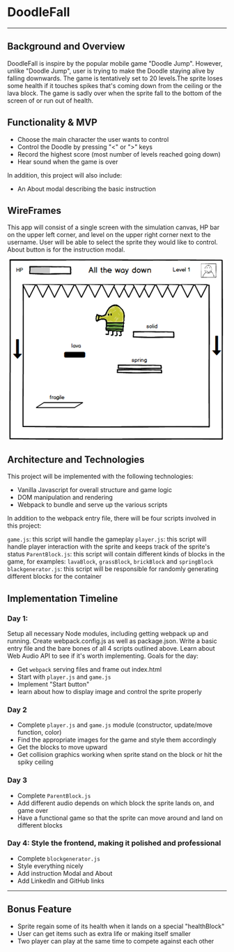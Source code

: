 # DoodleFall

***
## Background and Overview
DoodleFall is inspire by the popular mobile game "Doodle Jump". However, unlike "Doodle Jump", user is trying to make the Doodle staying alive by falling downwards. The game is tentatively set to 20 levels.The sprite loses some health if it touches spikes that's coming down from the ceiling or the lava block. The game is sadly over when the sprite fall to the bottom of the screen of or run out of health.

## Functionality & MVP
* Choose the main character the user wants to control
* Control the Doodle by pressing "<" or ">" keys
* Record the highest score (most number of levels reached going down)
* Hear sound when the game is over

In addition, this project will also include:
* An About modal describing the basic instruction
## WireFrames
This app will consist of a single screen with the simulation canvas, HP bar on the upper left corner, and level on the upper right corner next to the username. User will be able to select the sprite they would like to control. About button is for the instruction modal.

![wireframe](https://github.com/michaelzhu1/DoodleFall/blob/master/docs/doodlefall_wireframe.png)

## Architecture and Technologies
This project will be implemented with the following technologies:
* Vanilla Javascript for overall structure and game logic
* DOM manipulation and rendering
* Webpack to bundle and serve up the various scripts

In addition to the webpack entry file, there will be four scripts involved in this project:

`game.js`: this script will handle the gameplay
`player.js`: this script will handle player interaction with the sprite and keeps track of the sprite's status
`ParentBlock.js`: this script will contain different kinds of blocks in the game, for examples: `lavaBlock`, `grassBlock`, `brickBlock` and `springBlock`
`blackgenerator.js`: this script will be responsible for randomly generating different blocks for the container

## Implementation Timeline
### Day 1:
Setup all necessary Node modules, including getting webpack up and running. Create webpack.config.js as well as package.json. Write a basic entry file and the bare bones of all 4 scripts outlined above. Learn about Web Audio API to see if it's worth implementing. Goals for the day:
* Get `webpack` serving files and frame out index.html
* Start with `player.js` and `game.js`
* Implement "Start button"
* learn about how to display image and control the sprite properly
### Day 2
* Complete `player.js` and `game.js` module (constructor, update/move function, color)
* Find the appropriate images for the game and style them accordingly
* Get the blocks to move upward
* Get collision graphics working when sprite stand on the block or hit the spiky ceiling
### Day 3
* Complete `ParentBlock.js`
* Add different audio depends on which block the sprite lands on, and game over
* Have a functional game so that the sprite can move around and land on different blocks
### Day 4: Style the frontend, making it polished and professional
* Complete `blockgenerator.js`
* Style everything nicely
* Add instruction Modal and About
* Add LinkedIn and GitHub links
***
## Bonus Feature
* Sprite regain some of its health when it lands on a special "healthBlock"
* User can get items such as extra life or making itself smaller
* Two player can play at the same time to compete against each other
